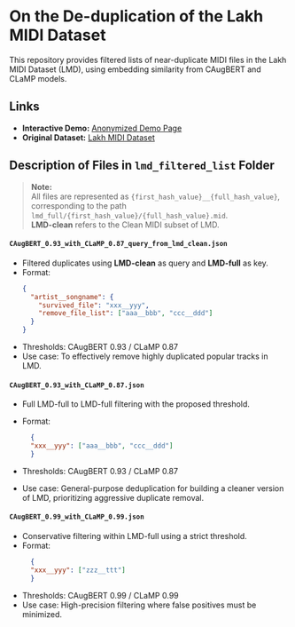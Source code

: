 # On the De-duplication of the Lakh MIDI Dataset

This repository provides filtered lists of near-duplicate MIDI files in the Lakh MIDI Dataset (LMD), using embedding similarity from CAugBERT and CLaMP models.


## Links

- **Interactive Demo:** [Anonymized Demo Page](https://anonymous-researcher-mir.github.io/lmd_deduplication/)
- **Original Dataset:** [Lakh MIDI Dataset](https://colinraffel.com/projects/lmd/)

## Description of Files in `lmd_filtered_list` Folder

> **Note:**  
> All files are represented as `{first_hash_value}__{full_hash_value}`, corresponding to the path `lmd_full/{first_hash_value}/{full_hash_value}.mid`.  
> **LMD-clean** refers to the Clean MIDI subset of LMD.


#### `CAugBERT_0.93_with_CLaMP_0.87_query_from_lmd_clean.json`

- Filtered duplicates using **LMD-clean** as query and **LMD-full** as key.  
- Format:
  ```json
  {
    "artist__songname": {
      "survived_file": "xxx__yyy",
      "remove_file_list": ["aaa__bbb", "ccc__ddd"]
    }
  }
  ```
- Thresholds: CAugBERT 0.93 / CLaMP 0.87
- Use case: To effectively remove highly duplicated popular tracks in LMD.


#### `CAugBERT_0.93_with_CLaMP_0.87.json`
- Full LMD-full to LMD-full filtering with the proposed threshold.

- Format:
  ```json
    {
    "xxx__yyy": ["aaa__bbb", "ccc__ddd"]
    }
    ```
- Thresholds: CAugBERT 0.93 / CLaMP 0.87

- Use case: General-purpose deduplication for building a cleaner version of LMD, prioritizing aggressive duplicate removal.

#### `CAugBERT_0.99_with_CLaMP_0.99.json`
- Conservative filtering within LMD-full using a strict threshold.
- Format:
  ```json
    {
    "xxx__yyy": ["zzz__ttt"]
    }
    ```
- Thresholds: CAugBERT 0.99 / CLaMP 0.99
- Use case: High-precision filtering where false positives must be minimized.


